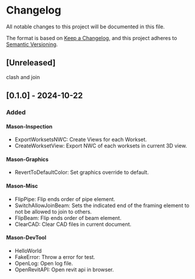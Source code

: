 # Changelog

All notable changes to this project will be documented in this file.

The format is based on [Keep a Changelog](https://keepachangelog.com/en/1.1.0/),
and this project adheres to [Semantic Versioning](https://semver.org/spec/v2.0.0.html).

## [Unreleased]

clash and join

## [0.1.0] - 2024-10-22

### Added

#### Mason-Inspection

- ExportWorksetsNWC: Create Views for each Workset.
- CreateWorksetView: Export NWC of each worksets in current 3D view.

#### Mason-Graphics

- RevertToDefaultColor: Set graphics override to default.

#### Mason-Misc

- FlipPipe: Flip ends order of pipe element.
- SwitchAllowJoinBeam: Sets the indicated end of the framing element to not be allowed to join to others.
- FlipBeam: Flip ends order of beam element.
- ClearCAD: Clear CAD files in current document.

#### Mason-DevTool

- HelloWorld
- FakeError: Throw a error for test.
- OpenLog: Open log file.
- OpenRevitAPI: Open revit api in browser.
